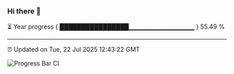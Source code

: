 ### Hi there 👋

⏳ Year progress { ████████████████▁▁▁▁▁▁▁▁▁▁▁▁▁▁ } 55.49 %

---

⏰ Updated on Tue, 22 Jul 2025 12:43:22 GMT

![Progress Bar CI](https://github.com/liununu/liununu/workflows/Progress%20Bar%20CI/badge.svg)
